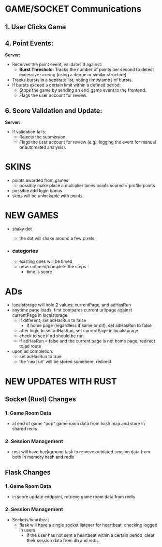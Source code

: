 # GAME/SOCKET Communications
## 1. User Clicks Game


## 4. Point Events:

**Server:**
- Receives the point event, validates it against:
    - **Burst Threshold**: Tracks the number of points per second to detect excessive scoring (using a deque or similar structure).
- Tracks bursts in a separate list, noting timestamps of bursts.
- If bursts exceed a certain limit within a defined period:
    - Stops the game by sending an end_game event to the frontend.
    - Flags the user account for review.

## 6. Score Validation and Update:

**Server:**
- If validation fails:
    - Rejects the submission.
    - Flags the user account for review (e.g., logging the event for manual or automated analysis).

# SKINS
- points awarded from games
    - possibly make place a multiplier times points scored = profile points
- possible add login bonus
- skins will be unlockable with points

# NEW GAMES
- shaky dot
    - the dot will shake around a few pixels 

- ### categories
    - existing ones will be timed
    - new: untimed/complete the steps
        - time is score

# ADs
- localstorage will hold 2 values: currentPage, and adHasRun
- anytime page loads, first compares current url/page against currentPage in localstorage
    - if different, set adHasRun to false
        - if home page (regardless if same or dif), set adHasRun to false
    - after logic to set adHasRun, set currentPage in localstorage
    - check to see if ad should be run
    - if adHasRun = false and the current page is not home page, redirect to ad route
- upon ad completion:
    - set adHasRun to true
    - the 'next url' will be stored somehere, redirect


# NEW UPDATES WITH RUST

## Socket (Rust) Changes

### 1. Game Room Data
- at end of game "pop" game room data from hash map and store in shared redis


### 2. Session Management
- rust will have background task to remove outdated session data from both in memory hash and redis

## Flask Changes
### 1. Game Room Data
- in score update endpoint, retrieve game room data from redis

### 2. Session Management
- Sockets/heartbeat
    - flask will have a single socket listener for heartbeat, checking logged in users
        - if the user has not sent a heartbeat within a certain period, clear their session data from db and redis